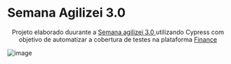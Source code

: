 # Semana Agilizei 3.0 

             
  <p align="center">Projeto elaborado duurante a <a href="https://agilizei.com/semana-agilizei/"> Semana agilizei 3.0 </a> utilizando Cypress 
com objetivo de automatizar a cobertura de testes na plataforma <a href="https://devfinance-agilizei.netlify.app/">  Finance  </a> </p>





![image](https://user-images.githubusercontent.com/56687672/111808505-d68c3080-88b2-11eb-8782-d77f6c156910.png)
  
  
  

